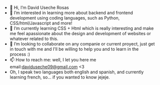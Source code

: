 - 👋 Hi, I’m David Useche Rosas
- 👀 I’m interested in learning more about backend and frontend development using coding languages, such as Python, CSS/html/Javascript and more!
- 🌱 I’m currently learning CSS + Html which is really interesting and make me feel apassionate about the design and development of websites or whatever related to this.
- 💞️ I’m looking to collaborate on any companie or current proyect, just get in touch with me and I'll be willing to help you and to learn in the process :)
- 📫 How to reach me: well, I let you here me email:daviduseche09@gmail.com <3
- Oh, I speak two languages both english and spanish, and currently learning french, so... if you wanted to know jejeje.

<!---
JacktheRipper0911/JacktheRipper0911 is a ✨ special ✨ repository because its `README.md` (this file) appears on your GitHub profile.
You can click the Preview link to take a look at your changes.
--->
